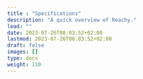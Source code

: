 ```yaml
---
title : "Specifications"
description: "A quick overview of Reachy."
lead: ""
date: 2023-07-26T08:03:52+02:00
lastmod: 2023-07-26T08:03:52+02:00
draft: false
images: []
type: docs
weight: 110
---
```

